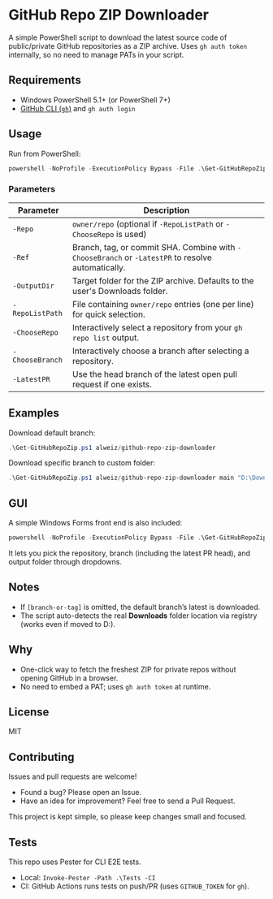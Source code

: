 # GitHub Repo ZIP Downloader

A simple PowerShell script to download the latest source code of public/private GitHub repositories as a ZIP archive.
Uses `gh auth token` internally, so no need to manage PATs in your script.

## Requirements
- Windows PowerShell 5.1+ (or PowerShell 7+)
- [GitHub CLI (`gh`)](https://cli.github.com/) and `gh auth login`

## Usage

Run from PowerShell:

```powershell
powershell -NoProfile -ExecutionPolicy Bypass -File .\Get-GitHubRepoZip.ps1 owner/repo [branch-or-tag] [output-folder]
```

### Parameters

| Parameter | Description |
|-----------|-------------|
| `-Repo` | `owner/repo` (optional if `-RepoListPath` or `-ChooseRepo` is used) |
| `-Ref` | Branch, tag, or commit SHA. Combine with `-ChooseBranch` or `-LatestPR` to resolve automatically. |
| `-OutputDir` | Target folder for the ZIP archive. Defaults to the user's Downloads folder. |
| `-RepoListPath` | File containing `owner/repo` entries (one per line) for quick selection. |
| `-ChooseRepo` | Interactively select a repository from your `gh repo list` output. |
| `-ChooseBranch` | Interactively choose a branch after selecting a repository. |
| `-LatestPR` | Use the head branch of the latest open pull request if one exists. |

## Examples

Download default branch:

```powershell
.\Get-GitHubRepoZip.ps1 alweiz/github-repo-zip-downloader
```

Download specific branch to custom folder:

```powershell
.\Get-GitHubRepoZip.ps1 alweiz/github-repo-zip-downloader main "D:\Downloads"
```

## GUI

A simple Windows Forms front end is also included:

```powershell
powershell -NoProfile -ExecutionPolicy Bypass -File .\Get-GitHubRepoZip.UI.ps1
```

It lets you pick the repository, branch (including the latest PR head), and output folder through dropdowns.

## Notes
- If `[branch-or-tag]` is omitted, the default branch’s latest is downloaded.
- The script auto-detects the real **Downloads** folder location via registry (works even if moved to D:).

## Why
- One-click way to fetch the freshest ZIP for private repos without opening GitHub in a browser.
- No need to embed a PAT; uses `gh auth token` at runtime.

## License
MIT

## Contributing

Issues and pull requests are welcome!
- Found a bug? Please open an Issue.
- Have an idea for improvement? Feel free to send a Pull Request.

This project is kept simple, so please keep changes small and focused.

## Tests
This repo uses Pester for CLI E2E tests.

- Local: `Invoke-Pester -Path .\Tests -CI`
- CI: GitHub Actions runs tests on push/PR (uses `GITHUB_TOKEN` for `gh`).

